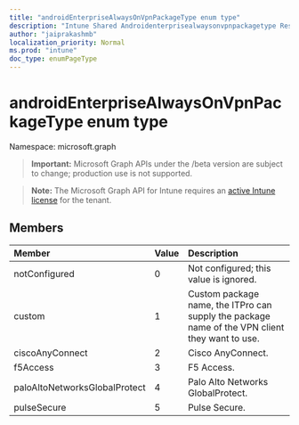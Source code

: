 ```yaml
---
title: "androidEnterpriseAlwaysOnVpnPackageType enum type"
description: "Intune Shared Androidenterprisealwaysonvpnpackagetype Resources ."
author: "jaiprakashmb"
localization_priority: Normal
ms.prod: "intune"
doc_type: enumPageType
---
```


# androidEnterpriseAlwaysOnVpnPackageType enum type

Namespace: microsoft.graph

> **Important:** Microsoft Graph APIs under the /beta version are subject to change; production use is not supported.

> **Note:** The Microsoft Graph API for Intune requires an [active Intune license](https://go.microsoft.com/fwlink/?linkid=839381) for the tenant.



## Members
|Member|Value|Description|
|:---|:---|:---|
|notConfigured|0|Not configured; this value is ignored.|
|custom|1|Custom package name, the ITPro can supply the package name of the VPN client they want to use.|
|ciscoAnyConnect|2|Cisco AnyConnect.|
|f5Access|3|F5 Access.|
|paloAltoNetworksGlobalProtect|4|Palo Alto Networks GlobalProtect.|
|pulseSecure|5|Pulse Secure.|
